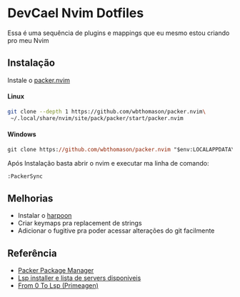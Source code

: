 
# DevCael Nvim Dotfiles

Essa é uma sequência de plugins e mappings que eu mesmo estou criando pro meu Nvim


## Instalação

Instale o [packer.nvim](https://github.com/wbthomason/packer.nvim)

#### Linux
```bash
git clone --depth 1 https://github.com/wbthomason/packer.nvim\
 ~/.local/share/nvim/site/pack/packer/start/packer.nvim
```

#### Windows
```ps
git clone https://github.com/wbthomason/packer.nvim "$env:LOCALAPPDATA\nvim-data\site\pack\packer\start\packer.nvim"
```
Após Instalação basta abrir o nvim e executar ma linha de comando:
```bash
:PackerSync
```

    
## Melhorias

- Instalar o [harpoon](https://github.com/ThePrimeagen/harpoon)
- Criar keymaps pra replacement de strings
- Adicionar o fugitive pra poder acessar alterações do git facilmente

## Referência

 - [Packer Package Manager](https://github.com/wbthomason/packer.nvim)
 - [Lsp installer e lista de servers disponiveis](https://github.com/matiassingers/awesome-readme)
 - [From 0 To Lsp (Primeagen)](https://www.youtube.com/watch?v=w7i4amO_zaE&t=1229s)


